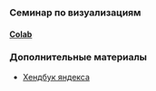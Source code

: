 ### Семинар по визуализациям

#### [Colab]([https://colab.research.google.com/drive/1Gu4tR9tnYD2uwGefwLRnh_Mx1GU2oYG4?usp=sharing](https://colab.research.google.com/drive/1zPQ5nXp-LM86GtAXvWHcz-hzp4HlR-ye?usp=sharing))

### Дополнительные материалы
- [Хендбук яндекса](https://education.yandex.ru/handbook/data-analysis/article/ispolzovanie-vizualizacii-dannyh-v-issledovaniyah)
